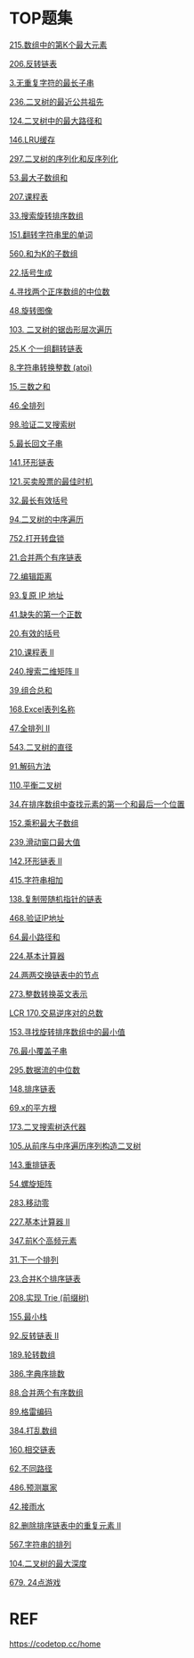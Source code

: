 # TOP题集
[215.数组中的第K个最大元素](../../../../../basicTech/src/main/java/com/java/study/algorithm/microsoft/Lc215.java)

[206.反转链表](../../../../../basicTech/src/main/java/com/java/study/algorithm/microsoft/Lc206.java)

[3.无重复字符的最长子串](../../../../../basicTech/src/main/java/com/java/study/algorithm/microsoft/Lc03.java)

[236.二叉树的最近公共祖先](../../../../../basicTech/src/main/java/com/java/study/algorithm/microsoft/Lc236.java)

[124.二叉树中的最大路径和](../../../../../basicTech/src/main/java/com/java/study/algorithm/microsoft/m202402/Lc124.java)

[146.LRU缓存](../../../../../basicTech/src/main/java/com/java/study/algorithm/microsoft/m202402/Lc146.java)

[297.二叉树的序列化和反序列化](../../../../../basicTech/src/main/java/com/java/study/algorithm/microsoft/m202402/Lc297.java)

[53.最大子数组和](../../../../../basicTech/src/main/java/com/java/study/algorithm/microsoft/m202402/Lc53.java)

[207.课程表](../../../../../basicTech/src/main/java/com/java/study/algorithm/microsoft/m202402/Lc207.java)

[33.搜索旋转排序数组](../../../../../basicTech/src/main/java/com/java/study/algorithm/microsoft/m202402/Lc33.java)

[151.翻转字符串里的单词](../../../../../basicTech/src/main/java/com/java/study/algorithm/microsoft/m202402/Lc151.java)

[560.和为K的子数组](../../../../../basicTech/src/main/java/com/java/study/algorithm/microsoft/m202402/Lc560.java)

[22.括号生成](../../../../../basicTech/src/main/java/com/java/study/algorithm/microsoft/m202402/Lc22.java)

[4.寻找两个正序数组的中位数](../../../../../basicTech/src/main/java/com/java/study/algorithm/microsoft/m202402/Lc4.java)

[48.旋转图像](../../../../../basicTech/src/main/java/com/java/study/algorithm/microsoft/m202402/Lc48.java)

[103. 二叉树的锯齿形层次遍历](../../../../../basicTech/src/main/java/com/java/study/algorithm/microsoft/m202403/Lc103.java)

[25.K 个一组翻转链表](../../../../../basicTech/src/main/java/com/java/study/algorithm/microsoft/m202403/Lc25.java)

[8.字符串转换整数 (atoi)](../../../../../basicTech/src/main/java/com/java/study/algorithm/microsoft/m202403/Lc08.java)

[15.三数之和](../../../../../basicTech/src/main/java/com/java/study/algorithm/microsoft/m202403/Lc15.java)

[46.全排列](../../../../../basicTech/src/main/java/com/java/study/algorithm/microsoft/m202403/Lc46.java)

[98.验证二叉搜索树](../../../../../basicTech/src/main/java/com/java/study/algorithm/microsoft/m202403/Lc98.java)

[5.最长回文子串](../../../../../basicTech/src/main/java/com/java/study/algorithm/microsoft/m202403/Lc05.java)

[141.环形链表](../../../../../basicTech/src/main/java/com/java/study/algorithm/microsoft/m202403/Lc141.java)

[121.买卖股票的最佳时机](../../../../../basicTech/src/main/java/com/java/study/algorithm/microsoft/m202403/Lc121.java)

[32.最长有效括号](../../../../../basicTech/src/main/java/com/java/study/algorithm/microsoft/m202403/Lc32.java)

[94.二叉树的中序遍历](../../../../../basicTech/src/main/java/com/java/study/algorithm/microsoft/m202403/Lc94.java)

[752.打开转盘锁](../../../../../basicTech/src/main/java/com/java/study/algorithm/microsoft/m202403/Lc752.java)

[21.合并两个有序链表](../../../../../basicTech/src/main/java/com/java/study/algorithm/microsoft/m202403/Lc21.java)

[72.编辑距离](../../../../../basicTech/src/main/java/com/java/study/algorithm/microsoft/m202403/Lc72.java)

[93.复原 IP 地址](../../../../../basicTech/src/main/java/com/java/study/algorithm/microsoft/m202403/Lc93.java)

[41.缺失的第一个正数](../../../../../basicTech/src/main/java/com/java/study/algorithm/microsoft/m202403/Lc41.java)

[20.有效的括号](../../../../../basicTech/src/main/java/com/java/study/algorithm/microsoft/m202403/Lc20.java)

[210.课程表 II](../../../../../basicTech/src/main/java/com/java/study/algorithm/microsoft/m202403/Lc210.java)

[240.搜索二维矩阵 II](../../../../../basicTech/src/main/java/com/java/study/algorithm/microsoft/m202403/Lc240.java)

[39.组合总和](../../../../../basicTech/src/main/java/com/java/study/algorithm/microsoft/m202403/Lc39.java)

[168.Excel表列名称](../../../../../basicTech/src/main/java/com/java/study/algorithm/microsoft/m202403/Lc168.java)

[47.全排列 II](../../../../../basicTech/src/main/java/com/java/study/algorithm/microsoft/m202403/Lc47.java)

[543.二叉树的直径](../../../../../basicTech/src/main/java/com/java/study/algorithm/microsoft/m202403/Lc543.java)

[91.解码方法](../../../../../basicTech/src/main/java/com/java/study/algorithm/microsoft/m202403/Lc91.java)

[110.平衡二叉树](../../../../../basicTech/src/main/java/com/java/study/algorithm/microsoft/m202403/Lc110.java)

[34.在排序数组中查找元素的第一个和最后一个位置](../../../../../basicTech/src/main/java/com/java/study/algorithm/microsoft/m202403/Lc34.java)

[152.乘积最大子数组](../../../../../basicTech/src/main/java/com/java/study/algorithm/microsoft/m202403/Lc152.java)

[239.滑动窗口最大值](../../../../../basicTech/src/main/java/com/java/study/algorithm/microsoft/m202403/Lc239.java)

[142.环形链表 II](../../../../../basicTech/src/main/java/com/java/study/algorithm/microsoft/m202403/Lc142.java)

[415.字符串相加](../../../../../basicTech/src/main/java/com/java/study/algorithm/microsoft/m202403/Lc415.java)

[138.复制带随机指针的链表](../../../../../basicTech/src/main/java/com/java/study/algorithm/microsoft/m202403/Lc138.java)

[468.验证IP地址](../../../../../basicTech/src/main/java/com/java/study/algorithm/microsoft/m202403/Lc468.java)

[64.最小路径和](../../../../../basicTech/src/main/java/com/java/study/algorithm/microsoft/m202403/Lc64.java)

[224.基本计算器](../../../../../basicTech/src/main/java/com/java/study/algorithm/microsoft/m202403/Lc224.java)

[24.两两交换链表中的节点](../../../../../basicTech/src/main/java/com/java/study/algorithm/microsoft/m202403/Lc24.java)

[273.整数转换英文表示](../../../../../basicTech/src/main/java/com/java/study/algorithm/microsoft/m202403/Lc273.java)

[LCR 170.交易逆序对的总数](../../../../../basicTech/src/main/java/com/java/study/algorithm/microsoft/m202403/LCR170.java)

[153.寻找旋转排序数组中的最小值](../../../../../basicTech/src/main/java/com/java/study/algorithm/microsoft/m202404/Lc153.java)

[76.最小覆盖子串](../../../../../basicTech/src/main/java/com/java/study/algorithm/microsoft/m202404/Lc76.java)

[295.数据流的中位数](../../../../../basicTech/src/main/java/com/java/study/algorithm/microsoft/m202404/Lc295.java)

[148.排序链表](../../../../../basicTech/src/main/java/com/java/study/algorithm/microsoft/m202404/Lc148.java)

[69.x的平方根](../../../../../basicTech/src/main/java/com/java/study/algorithm/microsoft/m202404/Lc69.java)

[173.二叉搜索树迭代器](../../../../../basicTech/src/main/java/com/java/study/algorithm/microsoft/m202404/Lc173.java)

[105.从前序与中序遍历序列构造二叉树](../../../../../basicTech/src/main/java/com/java/study/algorithm/microsoft/m202404/Lc105.java)

[143.重排链表](../../../../../basicTech/src/main/java/com/java/study/algorithm/microsoft/m202405/Lc143.java)

[54.螺旋矩阵](../../../../../basicTech/src/main/java/com/java/study/algorithm/microsoft/m202405/Lc54.java)

[283.移动零](../../../../../basicTech/src/main/java/com/java/study/algorithm/microsoft/m202405/Lc283.java)

[227.基本计算器 II](../../../../../basicTech/src/main/java/com/java/study/algorithm/microsoft/m202405/Lc227.java)

[347.前K个高频元素](../../../../../basicTech/src/main/java/com/java/study/algorithm/microsoft/m202405/Lc347.java)

[31.下一个排列](../../../../../basicTech/src/main/java/com/java/study/algorithm/microsoft/m202405/Lc31.java)

[23.合并K个排序链表](../../../../../basicTech/src/main/java/com/java/study/algorithm/microsoft/m202405/Lc23.java)

[208.实现 Trie (前缀树)](../../../../../basicTech/src/main/java/com/java/study/algorithm/microsoft/m202405/Lc208.java)

[155.最小栈](../../../../../basicTech/src/main/java/com/java/study/algorithm/microsoft/m202405/Lc155.java)

[92.反转链表 II](../../../../../basicTech/src/main/java/com/java/study/algorithm/microsoft/m202405/Lc92.java)

[189.轮转数组](../../../../../basicTech/src/main/java/com/java/study/algorithm/microsoft/m202405/Lc189.java)

[386.字典序排数](../../../../../basicTech/src/main/java/com/java/study/algorithm/microsoft/m202406/Lc386.java)

[88.合并两个有序数组](../../../../../basicTech/src/main/java/com/java/study/algorithm/microsoft/m202406/Lc88.java)

[89.格雷编码](../../../../../basicTech/src/main/java/com/java/study/algorithm/microsoft/m202406/Lc89.java)

[384.打乱数组](../../../../../basicTech/src/main/java/com/java/study/algorithm/microsoft/m202406/Lc384.java)

[160.相交链表](../../../../../basicTech/src/main/java/com/java/study/algorithm/microsoft/m202406/Lc160.java)

[62.不同路径](../../../../../basicTech/src/main/java/com/java/study/algorithm/microsoft/m202406/Lc62.java)

[486.预测赢家](../../../../../basicTech/src/main/java/com/java/study/algorithm/microsoft/m202406/Lc486.java)

[42.接雨水](../../../../../basicTech/src/main/java/com/java/study/algorithm/microsoft/m202406/Lc42.java)

[82.删除排序链表中的重复元素 II](../../../../../basicTech/src/main/java/com/java/study/algorithm/microsoft/m202406/Lc82.java)

[567.字符串的排列](../../../../../basicTech/src/main/java/com/java/study/algorithm/microsoft/m202406/Lc567.java)

[104.二叉树的最大深度](../../../../../basicTech/src/main/java/com/java/study/algorithm/microsoft/m202406/Lc104.java)

[679. 24点游戏](../../../../../)

[](../../../../../)

[](../../../../../)

[](../../../../../)

[](../../../../../)

[](../../../../../)

[](../../../../../)

[](../../../../../)

[](../../../../../)

[](../../../../../)

[](../../../../../)

[](../../../../../)

[](../../../../../)

[](../../../../../)

[](../../../../../)




# REF
https://codetop.cc/home